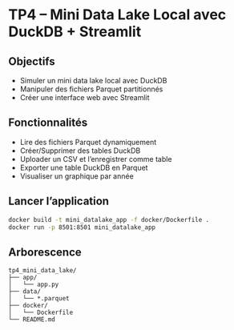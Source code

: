 # TP4 – Mini Data Lake Local avec DuckDB + Streamlit

## Objectifs

- Simuler un mini data lake local avec DuckDB
- Manipuler des fichiers Parquet partitionnés
- Créer une interface web avec Streamlit

## Fonctionnalités

- Lire des fichiers Parquet dynamiquement
- Créer/Supprimer des tables DuckDB
- Uploader un CSV et l’enregistrer comme table
- Exporter une table DuckDB en Parquet
- Visualiser un graphique par année

## Lancer l’application

```bash
docker build -t mini_datalake_app -f docker/Dockerfile .
docker run -p 8501:8501 mini_datalake_app
```

## Arborescence

```
tp4_mini_data_lake/
├── app/
│   └── app.py
├── data/
│   └── *.parquet
├── docker/
│   └── Dockerfile
└── README.md
```
